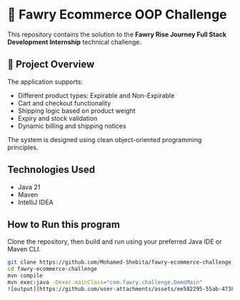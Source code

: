 # 🛒 Fawry Ecommerce OOP Challenge

This repository contains the solution to the **Fawry Rise Journey Full Stack Development Internship** technical challenge.

## 🚀 Project Overview

The application supports:
- Different product types: Expirable and Non-Expirable
- Cart and checkout functionality
- Shipping logic based on product weight
- Expiry and stock validation
- Dynamic billing and shipping notices

The system is designed using clean object-oriented programming principles.

## Technologies Used

- Java 21
- Maven
- IntelliJ IDEA

## How to Run this program

Clone the repository, then build and run using your preferred Java IDE or Maven CLI.

```bash
git clone https://github.com/Mohamed-Shebita/fawry-ecommerce-challenge.git
cd fawry-ecommerce-challenge
mvn compile
mvn exec:java -Dexec.mainClass="com.fawry.challenge.DemoMain"
![output](https://github.com/user-attachments/assets/ee582295-55ab-4738-8eae-9341fac04a03)
